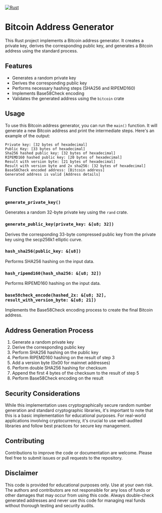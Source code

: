 [![Rust](https://github.com/0xfauzi/bitcoin_address_generator/actions/workflows/rust.yml/badge.svg?branch=master)](https://github.com/0xfauzi/bitcoin_address_generator/actions/workflows/rust.yml)

# Bitcoin Address Generator

This Rust project implements a Bitcoin address generator. It creates a private key, derives the corresponding public key, and generates a Bitcoin address using the standard process.

## Features

- Generates a random private key
- Derives the corresponding public key
- Performs necessary hashing steps (SHA256 and RIPEMD160)
- Implements Base58Check encoding
- Validates the generated address using the `bitcoin` crate

## Usage

To use this Bitcoin address generator, you can run the `main()` function. It will generate a new Bitcoin address and print the intermediate steps. Here's an example of the output:

```
Private key: [32 bytes of hexadecimal]
Public Key: [33 bytes of hexadecimal]
Sha256 hashed public key: [32 bytes of hexadecimal]
RIPEMD160 hashed public key: [20 bytes of hexadecimal]
Result with version byte: [21 bytes of hexadecimal]
Result with version byte and 2x sha256: [32 bytes of hexadecimal]
Base58Check encoded address: [Bitcoin address]
Generated address is valid [Address details]
```

## Function Explanations

### `generate_private_key()`
Generates a random 32-byte private key using the `rand` crate.

### `generate_public_key(private_key: &[u8; 32])`
Derives the corresponding 33-byte compressed public key from the private key using the secp256k1 elliptic curve.

### `hash_sha256(public_key: &[u8])`
Performs SHA256 hashing on the input data.

### `hash_ripemd160(hash_sha256: &[u8; 32])`
Performs RIPEMD160 hashing on the input data.

### `base58check_encode(hashed_2x: &[u8; 32], result_with_version_byte: &[u8; 21])`
Implements the Base58Check encoding process to create the final Bitcoin address.

## Address Generation Process

1. Generate a random private key
2. Derive the corresponding public key
3. Perform SHA256 hashing on the public key
4. Perform RIPEMD160 hashing on the result of step 3
5. Add a version byte (0x00 for mainnet addresses)
6. Perform double SHA256 hashing for checksum
7. Append the first 4 bytes of the checksum to the result of step 5
8. Perform Base58Check encoding on the result

## Security Considerations

While this implementation uses cryptographically secure random number generation and standard cryptographic libraries, it's important to note that this is a basic implementation for educational purposes. For real-world applications involving cryptocurrency, it's crucial to use well-audited libraries and follow best practices for secure key management.

## Contributing

Contributions to improve the code or documentation are welcome. Please feel free to submit issues or pull requests to the repository.


## Disclaimer

This code is provided for educational purposes only. Use at your own risk. The authors and contributors are not responsible for any loss of funds or other damages that may occur from using this code. Always double-check generated addresses and never use this code for managing real funds without thorough testing and security audits.
